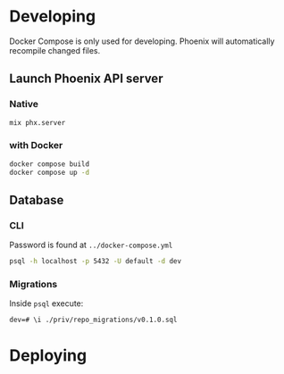 # Developing

Docker Compose is only used for developing.
Phoenix will automatically recompile changed files.

## Launch Phoenix API server

### Native

```bash
mix phx.server
```

### with Docker

```bash
docker compose build
docker compose up -d
```

## Database

### CLI

Password is found at `../docker-compose.yml`

```bash
psql -h localhost -p 5432 -U default -d dev
```

### Migrations

Inside `psql` execute:

```
dev=# \i ./priv/repo_migrations/v0.1.0.sql 
```

# Deploying
